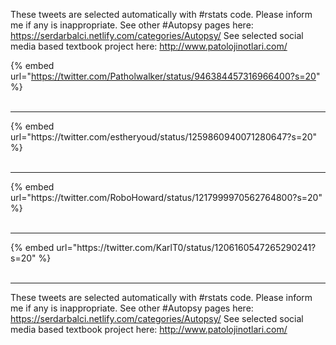 

These tweets are selected automatically with #rstats code. Please inform me if any is inappropriate.
See other #Autopsy pages here: https://serdarbalci.netlify.com/categories/Autopsy/ 
See selected social media based textbook project here: http://www.patolojinotlari.com/

{% embed url="https://twitter.com/Patholwalker/status/946384457316966400?s=20" %}<br>
<br>
<hr>
{% embed url="https://twitter.com/estheryoud/status/1259860940071280647?s=20" %}<br>
<br>
<hr>
{% embed url="https://twitter.com/RoboHoward/status/1217999970562764800?s=20" %}<br>
<br>
<hr>
{% embed url="https://twitter.com/KarlT0/status/1206160547265290241?s=20" %}<br>
<br>
<hr>


These tweets are selected automatically with #rstats code. Please inform me if any is inappropriate.
See other #Autopsy pages here: https://serdarbalci.netlify.com/categories/Autopsy/ 
See selected social media based textbook project here: http://www.patolojinotlari.com/

